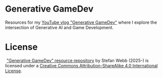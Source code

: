 # Generative GameDev
Resources for my [YouTube vlog "Generative GameDev"](https://www.youtube.com/@generative-gamedev) where I explore the intersection of Generative AI and Game Development.

# License
<img src="https://mirrors.creativecommons.org/presskit/buttons/88x31/png/by-sa.png" height="1rem"> ["Generative GameDev" resource repository](https://github.com/stefanwebb/generative-gamedev) by Stefan Webb (2025-) is licensed under a [Creative Commons Attribution-ShareAlike 4.0 International License](https://creativecommons.org/licenses/by-sa/4.0/legalcode.en).